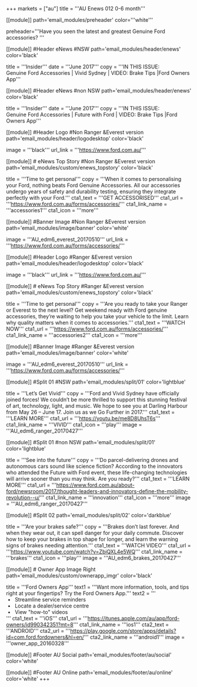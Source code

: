 +++
markets = ["au"]
title = '''AU Enews 012 0-6 month'''

[[module]]
path='email_modules/preheader'
color='''white'''

   preheader='''Have you seen the latest and greatest Genuine Ford accessories? '''

[[module]] #Header eNews #NSW 
path='email_modules/header/enews'
color='black'

  title = '''Insider'''
  date = '''June 2017'''
  copy = '''IN THIS ISSUE:<br />Genuine Ford Accessories | Vivid Sydney | VIDEO: Brake Tips |Ford Owners App'''
  
  [[module]] #Header eNews #non NSW 
path='email_modules/header/enews'
color='black'

  title = '''Insider'''
  date = '''June 2017'''
  copy = '''IN THIS ISSUE:<br />Genuine Ford Accessories | Future with Ford | VIDEO: Brake Tips |Ford Owners App'''

[[module]] #Header Logo #Non Ranger &Everest version
path='email_modules/header/logodesktop'
color='black'

  image = '''black'''
  url_link = '''https://www.ford.com.au/'''

[[module]] # eNews Top Story #Non Ranger &Everest version
path='email_modules/custom/enews_topstory'
color='black'

  title = '''Time to get personal'''
  copy = '''When it comes to personalising your Ford, nothing beats Ford Genuine Accessories. All our accessories undergo years of safety and durability testing, ensuring they integrate perfectly with your Ford.'''
  cta1_text = '''GET ACCESSORISED'''
  cta1_url = '''https://www.ford.com.au/forms/accessories/'''
  cta1_link_name = '''accessories1'''
  cta1_icon = '''more'''

  [[module]] #Banner Image #Non Ranger &Everest version
path='email_modules/image/banner'
color='white'

  image = '''AU_edm6_everest_20170510'''
  url_link = '''https://www.ford.com.au/forms/accessories/'''
  
  [[module]] #Header Logo #Ranger &Everest version
path='email_modules/header/logodesktop'
color='black'

  image = '''black'''
  url_link = '''https://www.ford.com.au/'''
  
  [[module]] # eNews Top Story  #Ranger &Everest version
path='email_modules/custom/enews_topstory'
color='black'

  title = '''Time to get personal'''
  copy = '''Are you ready to take your Ranger or Everest to the next level? Get weekend ready with Ford genuine accessories, they’re waiting to help you take your vehicle to the limit. Learn why quality matters when it comes to accessories.'''
  cta1_text = '''WATCH NOW'''
  cta1_url = '''https://www.ford.com.au/forms/accessories/'''
  cta1_link_name = '''accessories2'''
  cta1_icon = '''more'''

  [[module]] #Banner Image  #Ranger &Everest version
path='email_modules/image/banner'
color='white'

  image = '''AU_edm6_everest_20170510'''
  url_link = '''https://www.ford.com.au/forms/accessories/'''

[[module]] #Split 01 #NSW
path='email_modules/split/01'
color='lightblue'

title = '''Let’s Get Vivid'''
  copy = '''Ford and Vivid Sydney have officially joined forces! We couldn’t be more thrilled to support this stunning festival of art, technology, light, and music. We hope to see you at Darling Harbour from May 26 – June 17. Join us as we Go Further in 2017.'''
  cta1_text = '''LEARN MORE'''
  cta1_url = '''https://youtu.be/me8D8UhsT6s'''
  cta1_link_name = '''VIVID'''
  cta1_icon = '''play'''
  image = '''AU_edm6_ranger_20170427'''
  
  [[module]] #Split 01 #non NSW
path='email_modules/split/01'
color='lightblue'

 title = '''See into the future'''
  copy = '''Do parcel-delivering drones and autonomous cars sound like science fiction? According to the innovators who attended the Future with Ford event, these life-changing technologies will arrive sooner than you may think. Are you ready?'''
  cta1_text = '''LEARN MORE'''
  cta1_url = '''https://www.ford.com.au/about-ford/newsroom/2017/thought-leaders-and-innovators-define-the-mobility-revolution--u/'''
  cta1_link_name = '''innovation'''
  cta1_icon = '''more'''
  image = '''AU_edm6_ranger_20170427'''
  

  [[module]] #Split 02
path='email_modules/split/02'
color='darkblue'

  title = '''Are your brakes safe?'''
  copy = '''Brakes don’t last forever. And when they wear out, it can spell danger for your daily commute. Discover how to keep your brakes in top shape for longer, and learn the warning signs of brakes needing attention.'''
  cta1_text = '''WATCH VIDEO'''
  cta1_url = '''https://www.youtube.com/watch?v=ZbiQXL4e5WQ'''
  cta1_link_name = '''brakes'''
  cta1_icon = '''play'''
  image = '''AU_edm6_brakes_20170427'''


[[module]] # Owner App Image Right
path='email_modules/custom/ownerapp_imgr'
color='black'

  title = '''Ford Owners App'''
  text1 = '''Want more information, tools, and tips right at your fingertips? Try the Ford Owners App.'''
  text2 = '''<br />&nbsp;&#8226;&nbsp;&nbsp;&nbsp;Streamline service reminders<br />&nbsp;&#8226;&nbsp;&nbsp;&nbsp;Locate a dealer/service centre<br />&nbsp;&#8226;&nbsp;&nbsp;&nbsp;View "how-to" videos<br />'''
  cta1_text = '''iOS'''
  cta1_url = '''https://itunes.apple.com/au/app/ford-owners/id990342351?mt=8'''
  cta1_link_name = '''ios1'''
  cta2_text = '''ANDROID'''
  cta2_url = '''https://play.google.com/store/apps/details?id=com.ford.fordowners&hl=en/'''
  cta2_link_name = '''android1'''
  image = '''owner_app_20160328'''

[[module]] #Footer AU Social
path='email_modules/footer/au/social'
color='white'

[[module]] #Footer AU Online
path='email_modules/footer/au/online'
color='white'
+++